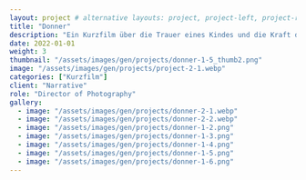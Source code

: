 ```yaml
---
layout: project # alternative layouts: project, project-left, project-right, project-top
title: "Donner"
description: "Ein Kurzfilm über die Trauer eines Kindes und die Kraft der Fantasie."
date: 2022-01-01
weight: 3
thumbnail: "/assets/images/gen/projects/donner-1-5_thumb2.png"
image: "/assets/images/gen/projects/project-2-1.webp"
categories: ["Kurzfilm"]
client: "Narrative"
role: "Director of Photography"
gallery:
  - image: "/assets/images/gen/projects/donner-2-1.webp"
  - image: "/assets/images/gen/projects/donner-2-2.webp"
  - image: "/assets/images/gen/projects/donner-1-2.png"
  - image: "/assets/images/gen/projects/donner-1-3.png"
  - image: "/assets/images/gen/projects/donner-1-4.png"
  - image: "/assets/images/gen/projects/donner-1-5.png"
  - image: "/assets/images/gen/projects/donner-1-6.png"
---
```



